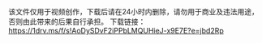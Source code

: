 该文件仅用于视频创作，下载后请在24小时内删除，请勿用于商业及违法用途，否则由此带来的后果自行承担。
下载链接：https://1drv.ms/f/s!AoDySDvF2iPPbLMQUHieJ-x9E7E?e=jbd2Rp
